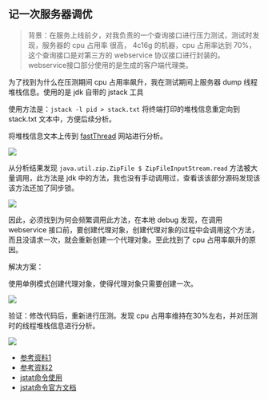 ## 记一次服务器调优

> 背景：在服务上线前夕，对我负责的一个查询接口进行压力测试，测试时发现，服务器的 cpu 占用率 很高， 4c16g 的机器，cpu 占用率达到 70%，这个查询接口是对第三方的 webservice 协议接口进行封装的。webservice接口部分使用的是生成的客户端代理类。


为了找到为什么在压测期间 cpu 占用率飙升，我在测试期间上服务器 dump 线程堆栈信息。使用的是 jdk 自带的 jstack 工具

使用方法是：`jstack -l pid > stack.txt` 将终端打印的堆栈信息重定向到 stack.txt 文本中，方便后续分析。

将堆栈信息文本上传到 [fastThread](https://fastthread.io/) 网站进行分析。

![](https://tva1.sinaimg.cn/large/006y8mN6ly1g9dr46kk6jj323a0u0aes.jpg)

从分析结果发现 `java.util.zip.ZipFile $ ZipFileInputStream.read` 方法被大量调用，此方法是 jdk 中的方法，我也没有手动调用过，查看该该部分源码发现该该方法还加了同步锁。

![](https://tva1.sinaimg.cn/large/006y8mN6ly1g9dr9mworrj31ta0egab6.jpg)

因此，必须找到为何会频繁调用此方法，在本地 debug 发现，在调用webservice 接口前，要创建代理对象，创建代理对象的过程中会调用这个方法，而且没请求一次，就会重新创建一个代理对象。至此找到了 cpu 占用率飙升的原因。

解决方案：

使用单例模式创建代理对象，使得代理对象只需要创建一次。


![](https://tva1.sinaimg.cn/large/006y8mN6ly1g9drklulcjj31qg0p4adg.jpg)


验证：修改代码后，重新进行压测。发现 cpu 占用率维持在30%左右，并对压测时的线程堆栈信息进行分析。

![](https://tva1.sinaimg.cn/large/006y8mN6ly1g9ds60jt9aj32cy0u0781.jpg)


+ [参考资料1](https://blog.csdn.net/u013630349/article/details/99886088)
+ [参考资料2](https://blog.csdn.net/Ki8Qzvka6Gz4n450m/article/details/93377331)
+ [jstat命令使用](https://www.cnblogs.com/yjd_hycf_space/p/7755633.html)
+ [jstat命令官方文档](https://docs.oracle.com/javase/1.5.0/docs/tooldocs/share/jstat.html)